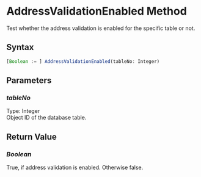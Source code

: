 # AddressValidationEnabled Method
Test whether the address validation is enabled for the specific table or not.

## Syntax
```javascript
[Boolean := ] AddressValidationEnabled(tableNo: Integer)
```

## Parameters
### *tableNo*
Type: Integer<br/>
Object ID of the database table.

## Return Value
### *Boolean*
True, if address validation is enabled. Otherwise false.
